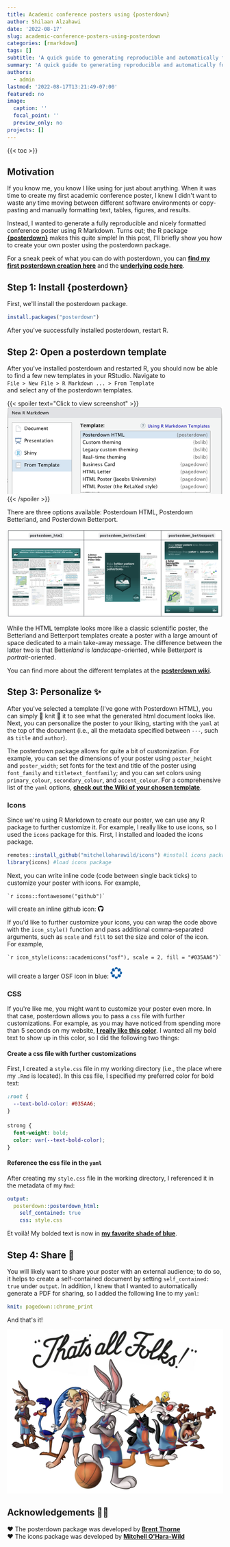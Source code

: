 ```yaml
---
title: Academic conference posters using {posterdown}
author: Shilaan Alzahawi
date: '2022-08-17'
slug: academic-conference-posters-using-posterdown
categories: [rmarkdown]
tags: []
subtitle: 'A quick guide to generating reproducible and automatically formatted conference posters in R Markdown'
summary: 'A quick guide to generating reproducible and automatically formatted conference posters in R Markdown using the posterdown package'
authors: 
  - admin
lastmod: '2022-08-17T13:21:49-07:00'
featured: no
image:
  caption: ''
  focal_point: ''
  preview_only: no
projects: []
---
```





{{< toc >}} 

## Motivation

If you know me, you know I like using <i class="fab fa-r-project" aria-hidden="true" style="color:#035AA6"></i> for just about anything. When it was time to create my first academic conference poster, I knew I didn't want to waste any time moving between different software environments or copy-pasting and manually formatting text, tables, figures, and results.  

Instead, I wanted to generate a fully reproducible and nicely formatted conference poster using R Markdown. Turns out; the R package [**{posterdown}**](https://github.com/brentthorne/posterdown) makes this quite simple! In this post, I'll briefly show you how to create your own poster using the posterdown package.

For a sneak peek of what you can do with posterdown, you can [**find my first posterdown creation here**](https://sjdm.org/presentations/2021-Poster-Alzahawi-Shilaan-crowds-variability-credibility~.pdf) and the [**underlying code here**](https://github.com/shilaan/Many-Analysts/blob/main/poster/GSPA_Poster.Rmd). 

## Step 1: Install {posterdown}

First, we'll install the posterdown package.

```r
install.packages("posterdown")
```

After you've successfully installed posterdown, restart R. 

## Step 2: Open a posterdown template

After you've installed posterdown and restarted R, you should now be able to find a few new templates in your RStudio. Navigate to   
`File > New File > R Markdown ... > From Template`  
and select any of the posterdown templates. 

{{< spoiler text="Click to view screenshot" >}}
![](navigate.png)
{{< /spoiler >}}

There are three options available: Posterdown HTML, Posterdown Betterland, and Posterdown Betterport. 

![](templates.png)

While the HTML template looks more like a classic scientific poster, the Betterland and Betterport templates create a poster with a large amount of space dedicated to a main take-away message. The difference between the latter two is that Better*land* is *landscape*-oriented, while Better*port* is *portrait*-oriented.  

You can find more about the different templates at the [**posterdown wiki**](https://github.com/brentthorne/posterdown/wiki).   

## Step 3: Personalize ✨

After you've selected a template (I've gone with Posterdown HTML), you can simply 🧶 knit 🧶 it to see what the generated html document looks like. Next, you can personalize the poster to your liking, starting with the `yaml` at the top of the document (i.e., all the metadata specified between `---`, such as `title` and `author`). 

The posterdown package allows for quite a bit of customization. For example, you can set the dimensions of your poster using `poster_height` and `poster_width`; set fonts for the text and title of the poster using `font_family` and `titletext_fontfamily`; and you can set colors using `primary_colour`, `secondary_colour`, and `accent_colour`. For a comprehensive list of the `yaml` options, [**check out the Wiki of your chosen template**](https://github.com/brentthorne/posterdown/wiki/posterdown_html).  

### Icons 

Since we're using R Markdown to create our poster, we can use any R package to further customize it. For example, I really like to use icons, so I used the `icons` package for this. First, I installed and loaded the icons package.

```r
remotes::install_github("mitchelloharawild/icons") #install icons package
library(icons) #load icons package
```

Next, you can write inline code (code between single back ticks) to customize your poster with icons. For example,

````
`r icons::fontawesome("github")`
````

will create an inline github icon:
<svg viewBox="0 0 496 512" style="height:1em;position:relative;display:inline-block;top:.1em;" xmlns="http://www.w3.org/2000/svg">  <path d="M165.9 397.4c0 2-2.3 3.6-5.2 3.6-3.3.3-5.6-1.3-5.6-3.6 0-2 2.3-3.6 5.2-3.6 3-.3 5.6 1.3 5.6 3.6zm-31.1-4.5c-.7 2 1.3 4.3 4.3 4.9 2.6 1 5.6 0 6.2-2s-1.3-4.3-4.3-5.2c-2.6-.7-5.5.3-6.2 2.3zm44.2-1.7c-2.9.7-4.9 2.6-4.6 4.9.3 2 2.9 3.3 5.9 2.6 2.9-.7 4.9-2.6 4.6-4.6-.3-1.9-3-3.2-5.9-2.9zM244.8 8C106.1 8 0 113.3 0 252c0 110.9 69.8 205.8 169.5 239.2 12.8 2.3 17.3-5.6 17.3-12.1 0-6.2-.3-40.4-.3-61.4 0 0-70 15-84.7-29.8 0 0-11.4-29.1-27.8-36.6 0 0-22.9-15.7 1.6-15.4 0 0 24.9 2 38.6 25.8 21.9 38.6 58.6 27.5 72.9 20.9 2.3-16 8.8-27.1 16-33.7-55.9-6.2-112.3-14.3-112.3-110.5 0-27.5 7.6-41.3 23.6-58.9-2.6-6.5-11.1-33.3 2.6-67.9 20.9-6.5 69 27 69 27 20-5.6 41.5-8.5 62.8-8.5s42.8 2.9 62.8 8.5c0 0 48.1-33.6 69-27 13.7 34.7 5.2 61.4 2.6 67.9 16 17.7 25.8 31.5 25.8 58.9 0 96.5-58.9 104.2-114.8 110.5 9.2 7.9 17 22.9 17 46.4 0 33.7-.3 75.4-.3 83.6 0 6.5 4.6 14.4 17.3 12.1C428.2 457.8 496 362.9 496 252 496 113.3 383.5 8 244.8 8zM97.2 352.9c-1.3 1-1 3.3.7 5.2 1.6 1.6 3.9 2.3 5.2 1 1.3-1 1-3.3-.7-5.2-1.6-1.6-3.9-2.3-5.2-1zm-10.8-8.1c-.7 1.3.3 2.9 2.3 3.9 1.6 1 3.6.7 4.3-.7.7-1.3-.3-2.9-2.3-3.9-2-.6-3.6-.3-4.3.7zm32.4 35.6c-1.6 1.3-1 4.3 1.3 6.2 2.3 2.3 5.2 2.6 6.5 1 1.3-1.3.7-4.3-1.3-6.2-2.2-2.3-5.2-2.6-6.5-1zm-11.4-14.7c-1.6 1-1.6 3.6 0 5.9 1.6 2.3 4.3 3.3 5.6 2.3 1.6-1.3 1.6-3.9 0-6.2-1.4-2.3-4-3.3-5.6-2z"></path></svg>

If you'd like to further customize your icons, you can wrap the code above with the `icon_style()` function and pass additional comma-separated arguments, such as `scale` and `fill` to set the size and color of the icon.  
For example,    

````
`r icon_style(icons::academicons("osf"), scale = 2, fill = "#035AA6")`
````

will create a larger OSF icon in blue:
<svg viewBox="0 0 512 512" style="position:relative;display:inline-block;top:.1em;fill:#035AA6;height:2em;" xmlns="http://www.w3.org/2000/svg">  <g label="icon" id="layer6" groupmode="layer">    <path id="path2" d="m 255.9997,7.9999987 c -34.36057,0 -62.21509,27.8545563 -62.21509,62.2151643 0,20.303056 9.87066,38.160947 24.91769,49.517247 0.18814,-20.457899 16.79601,-36.993393 37.29685,-36.993393 20.50082,0 37.11091,16.535494 37.29909,36.993393 15.04533,-11.3563 24.9177,-29.212506 24.9177,-49.517247 C 318.21272,35.854555 290.35915,7.9999987 255.99915,7.9999987 Z M 293.29654,392.2676 c -0.18814,20.4601 -16.79601,36.99338 -37.29684,36.99338 -20.50082,0 -37.10922,-16.53551 -37.29684,-36.99338 -15.04759,11.35627 -24.91769,29.21246 -24.91769,49.51722 0,34.36059 27.85453,62.21518 62.2151,62.21518 34.36056,0 62.21508,-27.85459 62.21508,-62.21518 0,-20.30306 -9.87066,-38.16095 -24.91767,-49.51722 z M 441.78489,193.78484 c -20.30301,0 -38.16309,9.87068 -49.51717,24.91769 20.45786,0.18819 36.99333,16.79605 36.99333,37.29689 0,20.50085 -16.53547,37.11096 -36.9911,37.29916 11.35634,15.04533 29.21249,24.91769 49.51721,24.91769 C 476.14549,318.21327 504,290.35948 504,255.99942 504,221.6394 476.14549,193.78425 441.78489,193.78425 Z M 82.738898,255.99997 c 0,-20.50139 16.535509,-37.11096 36.993392,-37.29689 -11.35632,-15.04756 -29.214164,-24.91769 -49.517197,-24.91769 -34.36057,0 -62.2150945,27.85455 -62.2150945,62.21517 0,34.3606 27.8545245,62.21516 62.2150945,62.21516 20.303033,0 38.160877,-9.87068 49.517197,-24.91773 -20.457883,-0.18818 -36.993391,-16.796 -36.993391,-37.29688 z M 431.3627,80.636814 c -24.29549,-24.295544 -63.68834,-24.295544 -87.9844,0 -14.35704,14.357057 -20.00298,33.963346 -17.39331,52.633806 -0.0824,0.0809 -0.18198,0.13437 -0.26434,0.21491 -14.578,14.57799 -14.578,38.21689 0,52.79488 14.57797,14.57799 38.21681,14.57799 52.79484,0 0.0824,-0.0824 0.13455,-0.18198 0.21732,-0.26434 18.66819,2.60796 38.27445,-3.03799 52.63151,-17.39336 24.29378,-24.29778 24.29378,-63.68837 -0.003,-87.986153 z M 186.2806,378.51178 c 14.57798,-14.57799 14.57798,-38.21461 0,-52.79319 -14.57798,-14.57853 -38.21683,-14.57798 -52.79481,0 -0.0825,0.0824 -0.13448,0.18199 -0.21476,0.26215 -18.67046,-2.60795 -38.276723,3.03572 -52.63376,17.39505 -24.297753,24.29552 -24.297753,63.6884 0,87.98449 24.29551,24.29552 63.68833,24.29552 87.98439,0 14.35702,-14.35703 20.00297,-33.96333 17.39333,-52.63386 0.0848,-0.0786 0.18364,-0.13228 0.26672,-0.21505 z m 0,-245.02583 c -0.0826,-0.0824 -0.18198,-0.13436 -0.26445,-0.21494 2.60795,-18.66823 -3.038,-38.27452 -17.39332,-52.633811 -24.29777,-24.295544 -63.68832,-24.295544 -87.984405,0 -24.297747,24.297781 -24.297747,63.688381 0,87.986151 14.357042,14.35706 33.963315,20.00301 52.631515,17.39336 0.0808,0.0824 0.13447,0.18199 0.21475,0.26434 14.57799,14.57799 38.21684,14.57799 52.79482,0 14.57797,-14.57802 14.57797,-38.21689 0,-52.79488 z m 245.0821,209.89048 c -14.35703,-14.35703 -33.96329,-20.00301 -52.63378,-17.39505 -0.0809,-0.0824 -0.13228,-0.18199 -0.21506,-0.26215 -14.57797,-14.57799 -38.21685,-14.57799 -52.79482,0 -14.57797,14.57799 -14.57797,38.21461 0,52.79316 0.0827,0.0828 0.18198,0.13455 0.26434,0.21505 -2.60796,18.67053 3.03802,38.27683 17.39334,52.63386 24.29552,24.29552 63.68834,24.29552 87.98439,0 24.29775,-24.29552 24.29775,-63.68841 0.003,-87.98451 z" style="stroke-width:0.07717"></path>  </g></svg>

### CSS 

If you're like me, you might want to customize your poster even more. In that case, posterdown allows you to pass a `css` file with further customizations. For example, as you may have noticed from spending more than 5 seconds on my website, [**I really like this color**](https://www.colorhexa.com/035aa6). I wanted all my bold text to show up in this color, so I did the following two things:

#### Create a css file with further customizations

First, I created a `style.css` file in my working directory (i.e., the place where my `.Rmd` is located). In this css file, I specified my preferred color for bold text: 

```css
:root {
  --text-bold-color: #035AA6;
}

strong {
  font-weight: bold;
  color: var(--text-bold-color);
}
```

#### Reference the css file in the `yaml`

After creating my `style.css` file in the working directory, I referenced it in the metadata of my `Rmd`:


```yaml
output: 
  posterdown::posterdown_html:
    self_contained: true
    css: style.css
```

Et voilà! My bolded text is now in [**my favorite shade of blue**](https://www.colorhexa.com/035aa6). 


## Step 4: Share 📡

You will likely want to share your poster with an external audience; to do so, it helps to create a self-contained document by setting `self_contained: true` under `output`. In addition, I knew that I wanted to automatically generate a PDF for sharing, so I added the following line to my `yaml`: 
```yaml
knit: pagedown::chrome_print
```

And that's it! 

![](all.png)

## Acknowledgements 🙏🏼

❤︎ The posterdown package was developed by [**Brent Thorne**](https://twitter.com/wbrentthorne)  
❤︎ The icons package was developed by [**Mitchell O'Hara-Wild**](https://blog.mitchelloharawild.com)



<!-- I hope this was helpful! Feel free to [**leave a comment** {{< icon name="twitter" pack="fab" >}}](https://twitter.com/shilaan01) -->


